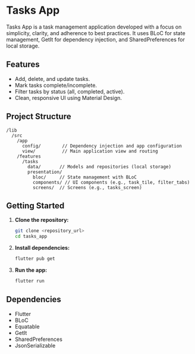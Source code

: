 # Tasks App

Tasks App is a task management application developed with a focus on simplicity, clarity, and adherence to best practices. It uses BLoC for state management, GetIt for dependency injection, and SharedPreferences for local storage.

## Features
- Add, delete, and update tasks.
- Mark tasks complete/incomplete.
- Filter tasks by status (all, completed, active).
- Clean, responsive UI using Material Design.

## Project Structure
```
/lib
  /src
    /app
      config/        // Dependency injection and app configuration
      view/          // Main application view and routing
    /features
      /tasks
        data/       // Models and repositories (local storage)
        presentation/
          bloc/     // State management with BLoC
          components/ // UI components (e.g., task_tile, filter_tabs)
          screens/  // Screens (e.g., tasks_screen)
```

## Getting Started
1. **Clone the repository:**
   ```bash
   git clone <repository_url>
   cd tasks_app
   ```

2. **Install dependencies:**
   ```bash
   flutter pub get
   ```

3. **Run the app:**
   ```bash
   flutter run
   ```

## Dependencies
- Flutter
- BLoC
- Equatable
- GetIt
- SharedPreferences
- JsonSerializable